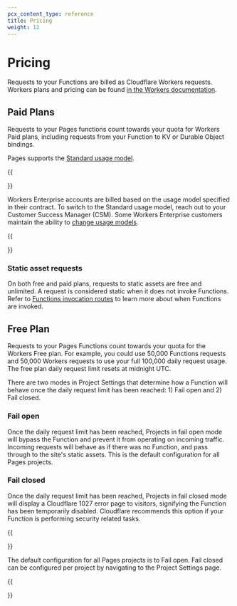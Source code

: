 ```yaml
---
pcx_content_type: reference
title: Pricing
weight: 12
---
```


# Pricing

Requests to your Functions are billed as Cloudflare Workers requests. Workers plans and pricing can be found [in the Workers documentation](/workers/platform/pricing/).

## Paid Plans

Requests to your Pages functions count towards your quota for Workers Paid plans, including requests from your Function to KV or Durable Object bindings.

Pages supports the [Standard usage model](/workers/platform/pricing/#example-pricing-standard-usage-model).

{{<Aside type="note">}}

Workers Enterprise accounts are billed based on the usage model specified in their contract. To switch to the Standard usage model, reach out to your Customer Success Manager (CSM). Some Workers Enterprise customers maintain the ability to [change usage models](/workers/platform/pricing/#how-to-switch-the-usage-model).

{{</Aside>}}

### Static asset requests

On both free and paid plans, requests to static assets are free and unlimited. A request is considered static when it does not invoke Functions. Refer to [Functions invocation routes](/pages/functions/routing/#functions-invocation-routes) to learn more about when Functions are invoked.

## Free Plan

Requests to your Pages Functions count towards your quota for the Workers Free plan. For example, you could use 50,000 Functions requests and 50,000 Workers requests to use your full 100,000 daily request usage. The free plan daily request limit resets at midnight UTC.

There are two modes in Project Settings that determine how a Function will behave once the daily request limit has been reached: 1) Fail open and 2) Fail closed.

### Fail open

Once the daily request limit has been reached, Projects in fail open mode will bypass the Function and prevent it from operating on incoming traffic. Incoming requests will behave as if there was no Function, and pass through to the site's static assets. This is the default configuration for all Pages projects.

### Fail closed

Once the daily request limit has been reached, Projects in fail closed mode will display a Cloudflare 1027 error page to visitors, signifying the Function has been temporarily disabled. Cloudflare recommends this option if your Function is performing security related tasks.

{{<Aside type="note">}}

The default configuration for all Pages projects is to Fail open. Fail closed can be configured per project by navigating to the Project Settings page.

{{</Aside>}}
